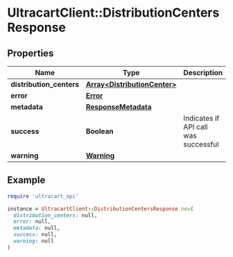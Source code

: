 # UltracartClient::DistributionCentersResponse

## Properties

| Name | Type | Description | Notes |
| ---- | ---- | ----------- | ----- |
| **distribution_centers** | [**Array&lt;DistributionCenter&gt;**](DistributionCenter.md) |  | [optional] |
| **error** | [**Error**](Error.md) |  | [optional] |
| **metadata** | [**ResponseMetadata**](ResponseMetadata.md) |  | [optional] |
| **success** | **Boolean** | Indicates if API call was successful | [optional] |
| **warning** | [**Warning**](Warning.md) |  | [optional] |

## Example

```ruby
require 'ultracart_api'

instance = UltracartClient::DistributionCentersResponse.new(
  distribution_centers: null,
  error: null,
  metadata: null,
  success: null,
  warning: null
)
```

